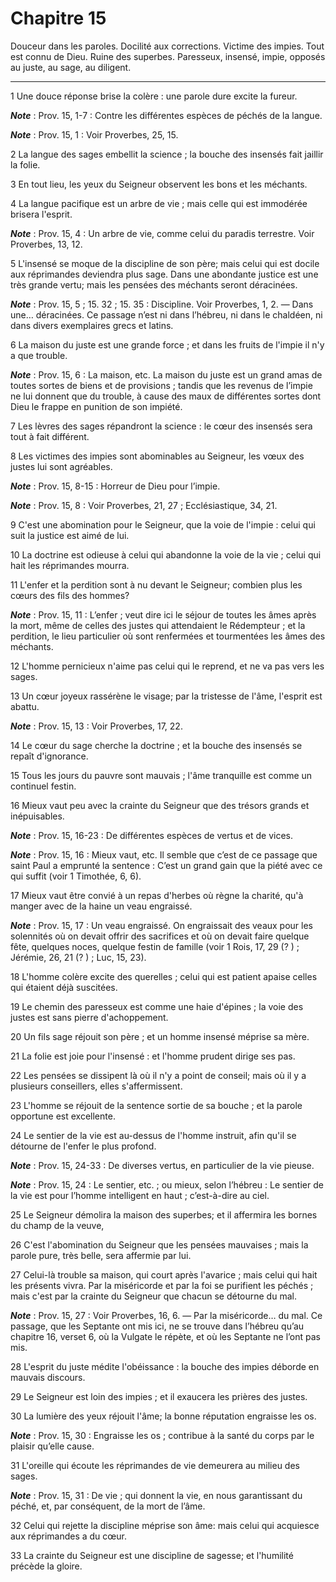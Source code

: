 # Chapitre 15

Douceur dans les paroles.
Docilité aux corrections.
Victime des impies.
Tout est connu de Dieu.
Ruine des superbes.
Paresseux, insensé, impie, opposés au juste, au sage, au diligent.

***

1 Une douce réponse brise la colère : une parole dure excite la fureur.

***Note*** :  Prov. 15, 1-7 : Contre les différentes espèces de péchés de la langue.

***Note*** :  Prov. 15, 1 : Voir Proverbes, 25, 15.


2 La langue des sages embellit la science ; la bouche des insensés fait jaillir la folie.


3 En tout lieu, les yeux du Seigneur observent les bons et les méchants.


4 La langue pacifique est un arbre de vie ; mais celle qui est immodérée brisera l'esprit.

***Note*** :  Prov. 15, 4 : Un arbre de vie, comme celui du paradis terrestre. Voir Proverbes, 13, 12.


5 L'insensé se moque de la discipline de son père; mais celui qui est docile aux réprimandes deviendra plus sage.
Dans une abondante justice est une très grande vertu; mais les pensées des méchants seront déracinées.

***Note*** :  Prov. 15, 5 ; 15. 32 ; 15. 35 : Discipline. Voir Proverbes, 1, 2. ― Dans une… déracinées. Ce passage n’est ni dans l’hébreu, ni dans le chaldéen, ni dans divers exemplaires grecs et latins.


6 La maison du juste est une grande force ; et dans les fruits de l'impie il n'y a que trouble.

***Note*** :  Prov. 15, 6 : La maison, etc. La maison du juste est un grand amas de toutes sortes de biens et de provisions ; tandis que les revenus de l’impie ne lui donnent que du trouble, à cause des maux de différentes sortes dont Dieu le frappe en punition de son impiété.


7 Les lèvres des sages répandront la science : le cœur des insensés sera tout à fait différent.


8 Les victimes des impies sont abominables au Seigneur, les vœux des justes lui sont agréables.

***Note*** :  Prov. 15, 8-15 : Horreur de Dieu pour l’impie.

***Note*** :  Prov. 15, 8 : Voir Proverbes, 21, 27 ; Ecclésiastique, 34, 21.

9 C'est une abomination pour le Seigneur, que la voie de l'impie : celui qui suit la justice est aimé de lui.


10 La doctrine est odieuse à celui qui abandonne la voie de la vie ; celui qui hait les réprimandes mourra.


11 L'enfer et la perdition sont à nu devant le Seigneur; combien plus les cœurs des fils des hommes?

***Note*** :  Prov. 15, 11 : L’enfer ; veut dire ici le séjour de toutes les âmes après la mort, même de celles des justes qui attendaient le Rédempteur ; et la perdition, le lieu particulier où sont renfermées et tourmentées les âmes des méchants.


12 L'homme pernicieux n'aime pas celui qui le reprend, et ne va pas vers les sages.


13 Un cœur joyeux rassérène le visage; par la tristesse de l'âme, l'esprit est abattu.

***Note*** :  Prov. 15, 13 : Voir Proverbes, 17, 22.


14 Le cœur du sage cherche la doctrine ; et la bouche des insensés se repaît d'ignorance.


15 Tous les jours du pauvre sont mauvais ; l'âme tranquille est comme un continuel festin.


16 Mieux vaut peu avec la crainte du Seigneur que des trésors grands et inépuisables.

***Note*** :  Prov. 15, 16-23 : De différentes espèces de vertus et de vices.

***Note*** :  Prov. 15, 16 : Mieux vaut, etc. Il semble que c’est de ce passage que saint Paul a emprunté la sentence : C’est un grand gain que la piété avec ce qui suffit (voir 1 Timothée, 6, 6).


17 Mieux vaut être convié à un repas d'herbes où règne la charité, qu'à manger avec de la haine un veau engraissé.

***Note*** :  Prov. 15, 17 : Un veau engraissé. On engraissait des veaux pour les solennités où on devait offrir des sacrifices et où on devait faire quelque fête, quelques noces, quelque festin de famille (voir 1 Rois, 17, 29 (? ) ; Jérémie, 26, 21 (? ) ; Luc, 15, 23).


18 L'homme colère excite des querelles ; celui qui est patient apaise celles qui étaient déjà suscitées.


19 Le chemin des paresseux est comme une haie d'épines ; la voie des justes est sans pierre d'achoppement.


20 Un fils sage réjouit son père ; et un homme insensé méprise sa mère.


21 La folie est joie pour l'insensé : et l'homme prudent dirige ses pas.


22 Les pensées se dissipent là où il n'y a point de conseil; mais où il y a plusieurs conseillers, elles s'affermissent.


23 L'homme se réjouit de la sentence sortie de sa bouche ; et la parole opportune est excellente.


24 Le sentier de la vie est au-dessus de l'homme instruit, afin qu'il se détourne de l'enfer le plus profond.

***Note*** :  Prov. 15, 24-33 : De diverses vertus, en particulier de la vie pieuse.

***Note*** :  Prov. 15, 24 : Le sentier, etc. ; ou mieux, selon l’hébreu : Le sentier de la vie est pour l’homme intelligent en haut ; c’est-à-dire au ciel.


25 Le Seigneur démolira la maison des superbes; et il affermira les bornes du champ de la veuve,


26 C'est l'abomination du Seigneur que les pensées mauvaises ; mais la parole pure, très belle, sera affermie par lui.


27 Celui-là trouble sa maison, qui court après l'avarice ; mais celui qui hait les présents vivra.
Par la miséricorde et par la foi se purifient les péchés ; mais c'est par la crainte du Seigneur que chacun se détourne du mal.

***Note*** :  Prov. 15, 27 : Voir Proverbes, 16, 6. ― Par la miséricorde… du mal. Ce passage, que les Septante ont mis ici, ne se trouve dans l’hébreu qu’au chapitre 16, verset 6, où la Vulgate le répète, et où les Septante ne l’ont pas mis.


28 L'esprit du juste médite l'obéissance : la bouche des impies déborde en mauvais discours.


29 Le Seigneur est loin des impies ; et il exaucera les prières des justes.


30 La lumière des yeux réjouit l'âme; la bonne réputation engraisse les os.

***Note*** :  Prov. 15, 30 : Engraisse les os ; contribue à la santé du corps par le plaisir qu’elle cause.


31 L'oreille qui écoute les réprimandes de vie demeurera au milieu des sages.

***Note*** :  Prov. 15, 31 : De vie ; qui donnent la vie, en nous garantissant du péché, et, par conséquent, de la mort de l’âme.


32 Celui qui rejette la discipline méprise son âme: mais celui qui acquiesce aux réprimandes a du cœur.


33 La crainte du Seigneur est une discipline de sagesse; et l'humilité précède la gloire.


